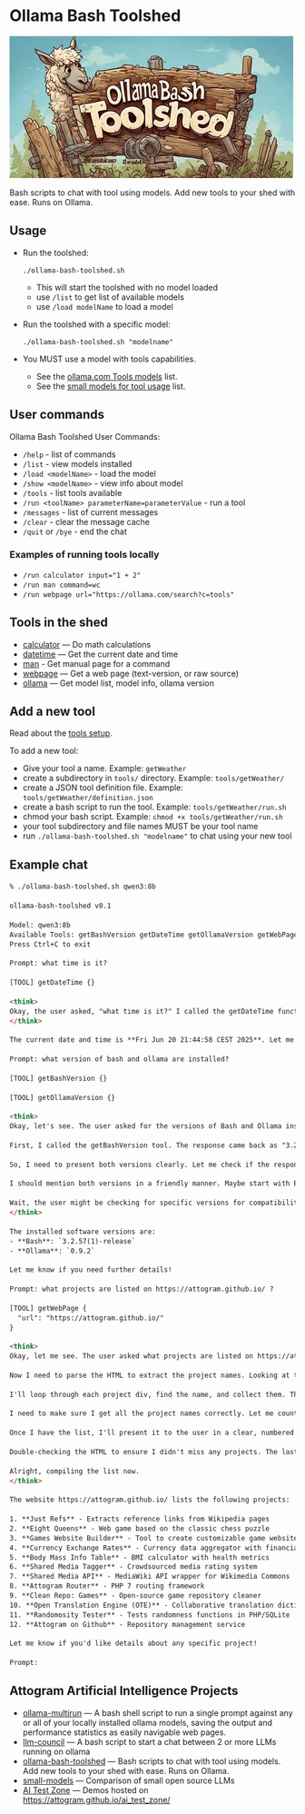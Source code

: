 # Ollama Bash Toolshed

![Logo](docs/logo/logo.500x250.jpg)

Bash scripts to chat with tool using models. Add new tools to your shed with ease. Runs on Ollama.

## Usage

* Run the toolshed:
    ```
    ./ollama-bash-toolshed.sh
    ```
  * This will start the toolshed with no model loaded
  * use ```/list``` to get list of available models
  * use ```/load modelName``` to load a model

* Run the toolshed with a specific model:
  ```
  ./ollama-bash-toolshed.sh "modelname"
  ```

* You MUST use a model with tools capabilities.
  * See the [ollama.com Tools models](https://ollama.com/search?c=tools) list.
  * See the [small models for tool usage](https://github.com/attogram/small-models/tree/main#tool-usage) list.
 
## User commands

Ollama Bash Toolshed User Commands:

* ```/help``` - list of commands
* ```/list``` - view models installed
* ```/load <modelName>``` - load the model
* ```/show <modelName>``` - view info about model
* ```/tools``` - list tools available
* ```/run <toolName> parameterName=parameterValue``` - run a tool
* ```/messages``` - list of current messages
* ```/clear``` - clear the message cache
* ```/quit``` or ```/bye``` - end the chat

### Examples of running tools locally

* ```/run calculator input="1 + 2"```
* ```/run man command=wc```
* ```/run webpage url="https://ollama.com/search?c=tools"```

## Tools in the shed

* [calculator](tools/calculator) — Do math calculations
* [datetime](tools/datetime) — Get the current date and time
* [man](tools/man) - Get manual page for a command
* [webpage](tools/webpage) — Get a web page (text-version, or raw source)
* [ollama](tools/ollama) — Get model list, model info, ollama version

## Add a new tool

Read about the [tools setup](tools/README.md).

To add a new tool:

- Give your tool a name.  Example: ```getWeather```
- create a subdirectory in ```tools/``` directory. Example: ```tools/getWeather/```
- create a JSON tool definition file. Example: ```tools/getWeather/definition.json```
- create a bash script to run the tool. Example: ```tools/getWeather/run.sh```
- chmod your bash script. Example: ```chmod +x tools/getWeather/run.sh```
- your tool subdirectory and file names MUST be your tool name
- run ```./ollama-bash-toolshed.sh "modelname"``` to chat using your new tool

## Example chat

```html
% ./ollama-bash-toolshed.sh qwen3:8b

ollama-bash-toolshed v0.1

Model: qwen3:8b
Available Tools: getBashVersion getDateTime getOllamaVersion getWebPage
Press Ctrl+C to exit

Prompt: what time is it?

[TOOL] getDateTime {}

<think>
Okay, the user asked, "what time is it?" I called the getDateTime function, which returned "Fri Jun 20 21:44:58 CEST 2025". Now I need to present this information clearly. Let me check the format. The date and time are in a standard format, so I can just relay that. The user might want to know the current time, so maybe I should mention it's the current date and time. Let me make sure there's no time zone confusion. The CEST indicates Central European Summer Time, which is UTC+2. If the user is in a different time zone, they might need to adjust, but since they didn't specify, I'll just provide the time as is. Alright, the response should be straightforward.
</think>

The current date and time is **Fri Jun 20 21:44:58 CEST 2025**. Let me know if you need further assistance!

Prompt: what version of bash and ollama are installed?

[TOOL] getBashVersion {}

[TOOL] getOllamaVersion {}

<think>
Okay, let's see. The user asked for the versions of Bash and Ollama installed.

First, I called the getBashVersion tool. The response came back as "3.2.57(1)-release". That's the Bash version. Then, I called getOllamaVersion, which returned "ollama version is 0.9.2".

So, I need to present both versions clearly. Let me check if the responses are correctly formatted. The Bash version seems standard, and the Ollama version is straightforward.

I should mention both versions in a friendly manner. Maybe start with Bash first since that's what the user might expect. Make sure to format the Ollama version correctly, perhaps using bold or a code block if needed.

Wait, the user might be checking for specific versions for compatibility or troubleshooting. Including both versions in a clear statement should address their query. Let me structure the response to be concise and informative.
</think>

The installed software versions are:
- **Bash**: `3.2.57(1)-release`
- **Ollama**: `0.9.2`

Let me know if you need further details!

Prompt: what projects are listed on https://attogram.github.io/ ?

[TOOL] getWebPage {
  "url": "https://attogram.github.io/"
}

<think>
Okay, let me see. The user asked what projects are listed on https://attogram.github.io/. I called the getWebPage function with that URL, and the response is the HTML content of the page.

Now I need to parse the HTML to extract the project names. Looking at the HTML, there are several <div class="project"> sections. Each project has a <div class="name"> which contains the project's name as a link.

I'll loop through each project div, find the name, and collect them. The names are linked, so I should extract the text inside the <a> tag. For example, the first project is "Just Refs" and so on.

I need to make sure I get all the project names correctly. Let me count how many there are. The HTML has multiple project entries, each with their own name. I'll list them all, ensuring no duplicates and correct spelling.

Once I have the list, I'll present it to the user in a clear, numbered format. Also, note that some projects have a demo or home link, but the user only asked for the project names, so I'll focus on that.

Double-checking the HTML to ensure I didn't miss any projects. The last project is "Attogram on Github" which is also included. That's 12 projects in total.

Alright, compiling the list now.
</think>

The website https://attogram.github.io/ lists the following projects:

1. **Just Refs** - Extracts reference links from Wikipedia pages
2. **Eight Queens** - Web game based on the classic chess puzzle
3. **Games Website Builder** - Tool to create customizable game websites
4. **Currency Exchange Rates** - Currency data aggregator with financial APIs
5. **Body Mass Info Table** - BMI calculator with health metrics
6. **Shared Media Tagger** - Crowdsourced media rating system
7. **Shared Media API** - MediaWiki API wrapper for Wikimedia Commons
8. **Attogram Router** - PHP 7 routing framework
9. **Clean Repo: Games** - Open-source game repository cleaner
10. **Open Translation Engine (OTE)** - Collaborative translation dictionary
11. **Randomosity Tester** - Tests randomness functions in PHP/SQLite
12. **Attogram on Github** - Repository management service

Let me know if you'd like details about any specific project!

Prompt:
```

## Attogram Artificial Intelligence Projects

* [ollama-multirun](https://github.com/attogram/ollama-multirun) — A bash shell script to run a single prompt against any or all of your locally installed ollama models, saving the output and performance statistics as easily navigable web pages.
* [llm-council](https://github.com/attogram/llm-council) — A bash script to start a chat between 2 or more LLMs running on ollama
* [ollama-bash-toolshed](https://github.com/attogram/ollama-bash-toolshed) — Bash scripts to chat with tool using models. Add new tools to your shed with ease. Runs on Ollama.
* [small-models](https://github.com/attogram/small-models) — Comparison of small open source LLMs
* [AI Test Zone](https://github.com/attogram/ai_test_zone) — Demos hosted on https://attogram.github.io/ai_test_zone/
